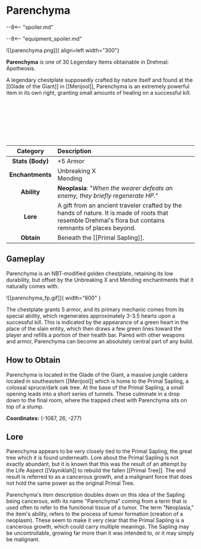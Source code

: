 # Parenchyma

--8<-- "spoiler.md"

--8<-- "equipment_spoiler.md"

![[parenchyma.png]]{ align=left width="300"}

**Parenchyma** is one of 30 Legendary Items obtainable in Drehmal: Apotheosis.

A legendary chestplate supposedly crafted by nature itself and found at the [[Glade of the Giant]] in [[Merijool]], Parenchyma is an extremely powerful item in its own right, granting small amounts of healing on a successful kill.

<br> <br> <br> <br> <br> <br>

| Category | Description |
|:--------------------------------:|:-----------------------------------------------------------------------------------------------------------------------------------------------------------------------------|
| **Stats (Body)**              | +5 Armor         |
| **Enchantments**              | Unbreaking X <br> Mending |
| **Ability**                   | **Neoplasia**: "*When the wearer defeats an enemy, they briefly regenerate HP.*" |
| **Lore**                      | A gift from an ancient traveler crafted by the hands of nature. It is made of roots that resemble Drehmal's flora but contains remnants of places beyond. |
| **Obtain**                    | Beneath the [[Primal Sapling]].   |

## Gameplay
Parenchyma is an NBT-modified golden chestplate, retaining its low durability, but offset by the Unbreaking X and Mending enchantments that it naturally comes with.

![[parenchyma_fp.gif]]{ width="600" }

The chestplate grants 5 armor, and its primary mechanic comes from its special ability, which regenerates approximately 3-3.5 hearts upon a successful kill. This is indicated by the appearance of a green heart in the place of the slain entity, which then draws a few green lines toward the player and refills a portion of their health bar. Paired with other weapons and armor, Parenchyma can become an absolutely central part of any build.

## How to Obtain
Parenchyma is located in the Glade of the Giant, a massive jungle caldera located in southeastern [[Merijool]] which is home to the Primal Sapling, a colossal spruce/dark oak tree. At the base of the Primal Sapling, a small opening leads into a short series of tunnels. These culminate in a drop down to the final room, where the trapped chest with Parenchyma sits on top of a stump.

**Coordinates:** (-1087, 26, -277)

## Lore
Parenchyma appears to be very closely tied to the Primal Sapling, the great tree which it is found underneath. Lore about the Primal Sapling is not exactly abundant, but it is known that this was the result of an attempt by the Life Aspect [[Vayniklah]] to rebuild the fallen [[Primal Tree]]. The end result is referred to as a cancerous growth, and a malignant force that does not hold the same power as the original Primal Tree.

Parenchyma's item description doubles down on this idea of the Sapling being cancerous, with its name "Parenchyma" coming from a term that is used often to refer to the functional tissue of a tumor. The term "Neoplasia," the item's ability, refers to the process of tumor formation (creation of a neoplasm). These seem to make it very clear that the Primal Sapling is a cancerous growth, which could carry multiple meanings. The Sapling may be uncontrollable, growing far more than it was intended to, or it may simply be malignant.